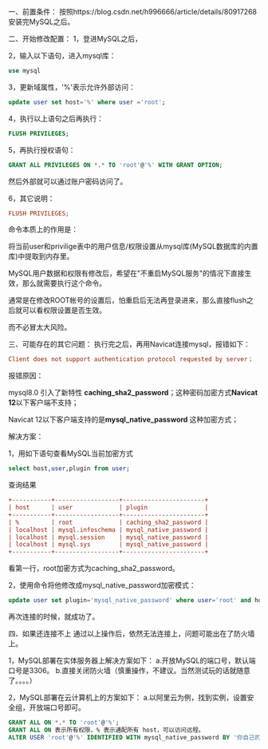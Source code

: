 一、前置条件：
按照https://blog.csdn.net/h996666/article/details/80917268安装完MySQL之后。

二、开始修改配置：
1，登进MySQL之后，

2，输入以下语句，进入mysql库：

```sql
use mysql
```


3，更新域属性，'%'表示允许外部访问：

```sql
update user set host='%' where user ='root';
```

4，执行以上语句之后再执行：

```sql
FLUSH PRIVILEGES;
```

5，再执行授权语句：

```sql
GRANT ALL PRIVILEGES ON *.* TO 'root'@'%' WITH GRANT OPTION;
```

然后外部就可以通过账户密码访问了。

6，其它说明：

```ini
FLUSH PRIVILEGES;
```

命令本质上的作用是：

将当前user和privilige表中的用户信息/权限设置从mysql库(MySQL数据库的内置库)中提取到内存里。

MySQL用户数据和权限有修改后，希望在"不重启MySQL服务"的情况下直接生效，那么就需要执行这个命令。

通常是在修改ROOT帐号的设置后，怕重启后无法再登录进来，那么直接flush之后就可以看权限设置是否生效。

而不必冒太大风险。

三、可能存在的其它问题：
执行完之后，再用Navicat连接mysql，报错如下：

```ini
Client does not support authentication protocol requested by server；
```

报错原因：

mysql8.0 引入了新特性 **caching_sha2_password**；这种密码加密方式**Navicat 12**以下客户端不支持；

Navicat 12以下客户端支持的是**mysql_native_password** 这种加密方式；

解决方案：

1，用如下语句查看MySQL当前加密方式

```sql
select host,user,plugin from user;
```

查询结果

```ini
+-----------+------------------+-----------------------+
| host      | user             | plugin                |
+-----------+------------------+-----------------------+
| %         | root             | caching_sha2_password |
| localhost | mysql.infoschema | mysql_native_password |
| localhost | mysql.session    | mysql_native_password |
| localhost | mysql.sys        | mysql_native_password |
+-----------+------------------+-----------------------+
```

看第一行，root加密方式为caching_sha2_password。

2，使用命令将他修改成mysql_native_password加密模式：

```sql
update user set plugin='mysql_native_password' where user='root' and host = '%';
```

再次连接的时候，就成功了。

四、如果还连接不上
通过以上操作后，依然无法连接上，问题可能出在了防火墙上。

1，MySQL部署在实体服务器上解决方案如下：
a.开放MySQL的端口号，默认端口号是3306。
b.直接关闭防火墙（慎重操作，不建议。当然测试玩的话就随意了。。。。）

2，MySQL部署在云计算机上的方案如下：
a.以阿里云为例，找到实例，设置安全组，开放端口号即可。





```sql
GRANT ALL ON *.* TO 'root'@'%';
GRANT ALL ON 表示所有权限，% 表示通配所有 host，可以访问远程。
ALTER USER 'root'@'%' IDENTIFIED WITH mysql_native_password BY '你自己的密码';
```

